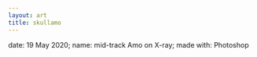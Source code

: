 ```yaml
---
layout: art
title: skullamo
---
```


date: 19 May 2020;
name: mid-track Amo on X-ray;
made with: Photoshop